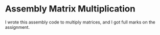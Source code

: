 # Assembly Matrix Multiplication
I wrote this assembly code to multiply matrices, and I got full marks on the assignment.

